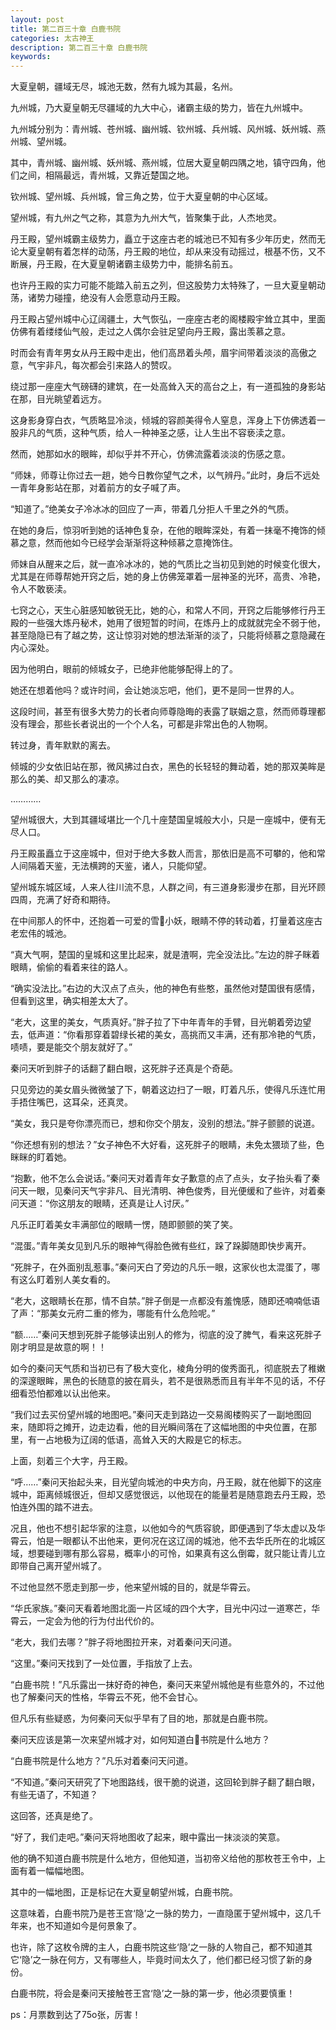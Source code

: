 ```yaml
---
layout: post
title: 第二百三十章 白鹿书院
categories: 太古神王
description: 第二百三十章 白鹿书院
keywords:
---
```


大夏皇朝，疆域无尽，城池无数，然有九城为其最，名州。

九州城，乃大夏皇朝无尽疆域的九大中心，诸霸主级的势力，皆在九州城中。

九州城分别为：青州城、苍州城、幽州城、钦州城、兵州城、风州城、妖州城、燕州城、望州城。

其中，青州城、幽州城、妖州城、燕州城，位居大夏皇朝四隅之地，镇守四角，他们之间，相隔最远，青州城，又靠近楚国之地。

钦州城、望州城、兵州城，曾三角之势，位于大夏皇朝的中心区域。

望州城，有九州之气之称，其意为九州大气，皆聚集于此，人杰地灵。

丹王殿，望州城霸主级势力，矗立于这座古老的城池已不知有多少年历史，然而无论大夏皇朝有着怎样的动荡，丹王殿的地位，却从来没有动摇过，根基不伤，又不断展，丹王殿，在大夏皇朝诸霸主级势力中，能排名前五。

也许丹王殿的实力可能不能踏入前五之列，但这股势力太特殊了，一旦大夏皇朝动荡，诸势力碰撞，绝没有人会愿意动丹王殿。

丹王殿占望州城中心辽阔疆土，大气恢弘，一座座古老的阁楼殿宇耸立其中，里面仿佛有着缕缕仙气般，走过之人偶尔会驻足望向丹王殿，露出羡慕之意。

时而会有青年男女从丹王殿中走出，他们高昂着头颅，眉宇间带着淡淡的高傲之意，气宇非凡，每次都会引来路人的赞叹。

绕过那一座座大气磅礴的建筑，在一处高耸入天的高台之上，有一道孤独的身影站在那，目光眺望着远方。

这身影身穿白衣，气质略显冷淡，倾城的容颜美得令人窒息，浑身上下仿佛透着一股非凡的气质，这种气质，给人一种神圣之感，让人生出不容亵渎之意。

然而，她那如水的眼眸，却似乎并不开心，仿佛流露着淡淡的伤感之意。

“师妹，师尊让你过去一趟，她今日教你望气之术，以气辨丹。”此时，身后不远处一青年身影站在那，对着前方的女子喊了声。

“知道了。”绝美女子冷冰冰的回应了一声，带着几分拒人千里之外的气质。

在她的身后，惊羽听到她的话神色复杂，在他的眼眸深处，有着一抹毫不掩饰的倾慕之意，然而他如今已经学会渐渐将这种倾慕之意掩饰住。

师妹自从醒来之后，就一直冷冰冰的，她的气质比之当初见到她的时候变化很大，尤其是在师尊帮她开窍之后，她的身上仿佛笼罩着一层神圣的光环，高贵、冷艳，令人不敢亵渎。

七窍之心，天生心脏感知敏锐无比，她的心，和常人不同，开窍之后能够修行丹王殿的一些强大炼丹秘术，她用了很短暂的时间，在炼丹上的成就就完全不弱于他，甚至隐隐已有了越之势，这让惊羽对她的想法渐渐的淡了，只能将倾慕之意隐藏在内心深处。

因为他明白，眼前的倾城女子，已绝非他能够配得上的了。

她还在想着他吗？或许时间，会让她淡忘吧，他们，更不是同一世界的人。

这段时间，甚至有很多大势力的长者向师尊隐晦的表露了联姻之意，然而师尊理都没有理会，那些长者说出的一个个人名，可都是非常出色的人物啊。

转过身，青年默默的离去。

倾城的少女依旧站在那，微风拂过白衣，黑色的长轻轻的舞动着，她的那双美眸是那么的美、却又那么的凄凉。

…………

望州城很大，大到其疆域堪比一个几十座楚国皇城般大小，只是一座城中，便有无尽人口。

丹王殿虽矗立于这座城中，但对于绝大多数人而言，那依旧是高不可攀的，他和常人间隔着天鉴，无法横跨的天鉴，诸人，只能仰望。

望州城东城区域，人来人往川流不息，人群之间，有三道身影漫步在那，目光环顾四周，充满了好奇和期待。

在中间那人的怀中，还抱着一可爱的雪小妖，眼睛不停的转动着，打量着这座古老宏伟的城池。

“真大气啊，楚国的皇城和这里比起来，就是渣啊，完全没法比。”左边的胖子眯着眼睛，偷偷的看着来往的路人。

“确实没法比。”右边的大汉点了点头，他的神色有些憨，虽然他对楚国很有感情，但看到这里，确实相差太大了。

“老大，这里的美女，气质真好。”胖子拉了下中年青年的手臂，目光朝着旁边望去，低声道：“你看那穿着碧绿长裙的美女，高挑而又丰满，还有那冷艳的气质，啧啧，要是能交个朋友就好了。”

秦问天听到胖子的话翻了翻白眼，这死胖子还真是个奇葩。

只见旁边的美女眉头微微皱了下，朝着这边扫了一眼，盯着凡乐，使得凡乐连忙用手捂住嘴巴，这耳朵，还真灵。

“美女，我只是夸你漂亮而已，想和你交个朋友，没别的想法。”胖子颤颤的说道。

“你还想有别的想法？”女子神色不大好看，这死胖子的眼睛，未免太猥琐了些，色眯眯的盯着她。

“抱歉，他不怎么会说话。”秦问天对着青年女子歉意的点了点头，女子抬头看了秦问天一眼，见秦问天气宇非凡、目光清明、神色俊秀，目光便缓和了些许，对着秦问天道：“你这朋友的眼睛，还真是让人讨厌。”

凡乐正盯着美女丰满部位的眼睛一愣，随即颤颤的笑了笑。

“混蛋。”青年美女见到凡乐的眼神气得脸色微有些红，跺了跺脚随即快步离开。

“死胖子，在外面别乱惹事。”秦问天白了旁边的凡乐一眼，这家伙也太混蛋了，哪有这么盯着别人美女看的。

“老大，这眼睛长在那，情不自禁。”胖子倒是一点都没有羞愧感，随即还喃喃低语了声：“那美女元府二重的修为，哪能有什么危险呢。”

“额……”秦问天想到死胖子能够读出别人的修为，彻底的没了脾气，看来这死胖子刚才明显是故意的啊！！

如今的秦问天气质和当初已有了极大变化，棱角分明的俊秀面孔，彻底脱去了稚嫩的深邃眼眸，黑色的长随意的披在肩头，若不是很熟悉而且有半年不见的话，不仔细看恐怕都难以认出他来。

“我们过去买份望州城的地图吧。”秦问天走到路边一交易阁楼购买了一副地图回来，随即将之摊开，边走边看，他的目光瞬间落在了这幅地图的中央位置，在那里，有一占地极为辽阔的低语，高耸入天的大殿是它的标志。

上面，刻着三个大字，丹王殿。

“呼……”秦问天抬起头来，目光望向城池的中央方向，丹王殿，就在他脚下的这座城中，距离倾城很近，但却又感觉很远，以他现在的能量若是随意跑去丹王殿，恐怕连外围的踏不进去。

况且，他也不想引起华家的注意，以他如今的气质容貌，即便遇到了华太虚以及华霄云，怕是一眼都认不出他来，更何况在这辽阔的城池，他不去华氏所在的北城区域，想要碰到哪有那么容易，概率小的可怜，如果真有这么倒霉，就只能让青儿立即带自己离开望州城了。

不过他显然不愿走到那一步，他来望州城的目的，就是华霄云。

“华氏家族。”秦问天看着地图北面一片区域的四个大字，目光中闪过一道寒芒，华霄云，一定会为他的行为付出代价的。

“老大，我们去哪？”胖子将地图拉开来，对着秦问天问道。

“这里。”秦问天找到了一处位置，手指放了上去。

“白鹿书院！”凡乐露出一抹好奇的神色，秦问天来望州城他是有些意外的，不过他也了解秦问天的性格，华霄云不死，他不会甘心。

但凡乐有些疑惑，为何秦问天似乎早有了目的地，那就是白鹿书院。

秦问天应该是第一次来望州城才对，如何知道白书院是什么地方？

“白鹿书院是什么地方？”凡乐对着秦问天问道。

“不知道。”秦问天研究了下地图路线，很干脆的说道，这回轮到胖子翻了翻白眼，有些无语了，不知道？

这回答，还真是绝了。

“好了，我们走吧。”秦问天将地图收了起来，眼中露出一抹淡淡的笑意。

他的确不知道白鹿书院是什么地方，但他知道，当初帝义给他的那枚苍王令中，上面有着一幅幅地图。

其中的一幅地图，正是标记在大夏皇朝望州城，白鹿书院。

这意味着，白鹿书院乃是苍王宫‘隐’之一脉的势力，一直隐匿于望州城中，这几千年来，也不知道如今是何景象了。

也许，除了这枚令牌的主人，白鹿书院这些‘隐’之一脉的人物自己，都不知道其它‘隐’之一脉在何方，又有哪些人，毕竟时间太久了，他们都已经习惯了新的身份。

白鹿书院，将会是秦问天接触苍王宫‘隐’之一脉的第一步，他必须要慎重！

ps：月票数到达了75o张，厉害！
